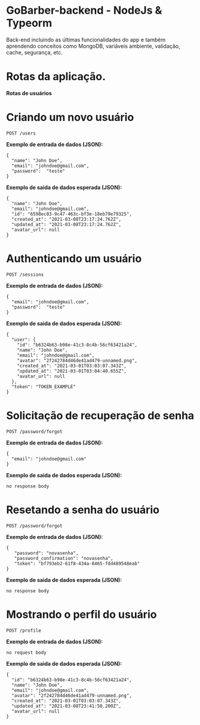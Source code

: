 # GoBarber-backend - NodeJs & Typeorm

Back-end incluindo as últimas funcionalidades do app e também aprendendo conceitos como MongoDB, variáveis ambiente, validação, cache, segurança, etc.

# Rotas da aplicação.
**Rotas de usuários**

# Criando um novo usuário
``POST /users``

**Exemplo de entrada de dados (JSON):**
```
{
  "name": "John Doe",
  "email": "johndoe@gmail.com",
  "password":  "teste"
}
```

**Exemplo de saida de dados esperada (JSON):**
```
{
  "name": "John Doe",
  "email": "johndoe@gmail.com",
  "id": "6598ec03-9c47-463c-bf3e-18eb79e79325",
  "created_at": "2021-03-08T23:17:24.762Z",
  "updated_at": "2021-03-08T23:17:24.762Z",
  "avatar_url": null
}
```

# Authenticando um usuário
``POST /sessions``

**Exemplo de entrada de dados (JSON):**
```
{
  "email": "johndoe@gmail.com",
  "password":  "teste"
}
```

**Exemplo de saida de dados esperada (JSON):**
```
{
  "user": {
    "id": "b6324b63-b98e-41c3-8c4b-56cf63421a24",
    "name": "John Doe",
    "email": "johndoe@gmail.com",
    "avatar": "2f242784d46de41ad479-unnamed.png",
    "created_at": "2021-03-01T03:03:07.343Z",
    "updated_at": "2021-03-01T03:04:40.655Z",
    "avatar_url": null
  },
  "token": "TOKEN_EXAMPLE"
}
```

# Solicitação de recuperação de senha
``POST /password/forgot``

**Exemplo de entrada de dados (JSON):**
```
{
  "email": "johndoe@gmail.com"
}
```

**Exemplo de saida de dados esperada (JSON):**

```no response body```

# Resetando a senha do usuário
``POST /password/forgot``

**Exemplo de entrada de dados (JSON):**
```
{
   "password": "novasenha",
   "password_confirmation": "novasenha",
   "token": "bf793eb2-61f8-434a-8465-fdd489548eab"
}
```

**Exemplo de saida de dados esperada (JSON):**

```no response body```

# Mostrando o perfil do usuário
``POST /profile``

**Exemplo de entrada de dados (JSON):**

```no request body```

**Exemplo de saida de dados esperada (JSON):**

```
{
  "id": "b6324b63-b98e-41c3-8c4b-56cf63421a24",
  "name": "John Doe",
  "email": "johndoe@gmail.com",
  "avatar": "2f242784d46de41ad479-unnamed.png",
  "created_at": "2021-03-01T03:03:07.343Z",
  "updated_at": "2021-03-08T23:41:50.200Z",
  "avatar_url": null
}
```


